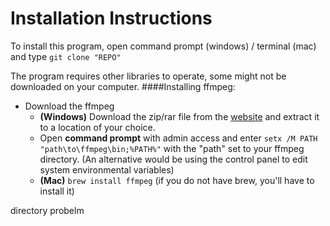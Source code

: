 # Installation Instructions
To install this program, open command prompt (windows) / terminal (mac) and type ```git clone "REPO"```

The program requires other libraries to operate, some might not be downloaded on your computer.
####Installing ffmpeg:
 * Download the ffmpeg 
    * **(Windows)** Download the zip/rar file from the [website](https://ffmpeg.zeranoe.com/builds/) and extract it to a 
    location of your choice.
    * Open **command prompt** with admin access and enter ``setx /M PATH "path\to\ffmpeg\bin;%PATH%"`` with the "path" set to your ffmpeg
    directory. (An alternative would be using the control panel to edit system environmental variables)   
    * **(Mac)** ``brew install ffmpeg`` (if you do not have brew, you'll have to install it)
   
  
directory probelm